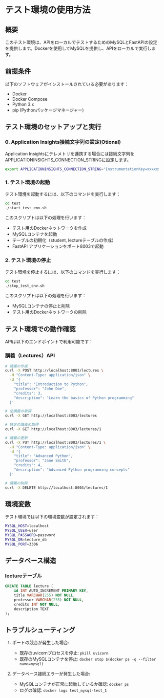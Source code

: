 # テスト環境の使用方法

## 概要

このテスト環境は、APIをローカルでテストするためのMySQLとFastAPIの設定を提供します。Dockerを使用してMySQLを提供し、APIをローカルで実行します。

## 前提条件

以下のソフトウェアがインストールされている必要があります：

- Docker
- Docker Compose
- Python 3.x
- pip (Pythonパッケージマネージャー)

## テスト環境のセットアップと実行

### 0. Application Insights接続文字列の設定(Otional)
Application Insightsにテレメトリを連携する場合には接続文字列をAPPLICATIONINSIGHTS_CONNECTION_STRINGに設定します。
```bash
export APPLICATIONINSIGHTS_CONNECTION_STRING="InstrumentationKey=xxxxxxxx-xxxx-xxxx-xxxx-xxxxxxxxxxxx;IngestionEndpoint=https://japaneast-1.in.applicationinsights.azure.com/;LiveEndpoint=https://japaneast.livediagnostics.monitor.azure.com/;ApplicationId=xxxxxxxx-xxxx-xxxx-xxxx-xxxxxxxxxxxx"
```

### 1. テスト環境の起動

テスト環境を起動するには、以下のコマンドを実行します：

```bash
cd test
./start_test_env.sh
```

このスクリプトは以下の処理を行います：
- テスト用のDockerネットワークを作成
- MySQLコンテナを起動
- テーブルの初期化（student, lectureテーブルの作成）
- FastAPI アプリケーションをポート8003で起動

### 2. テスト環境の停止

テスト環境を停止するには、以下のコマンドを実行します：

```bash
cd test
./stop_test_env.sh
```

このスクリプトは以下の処理を行います：
- MySQLコンテナの停止と削除
- テスト用のDockerネットワークの削除

## テスト環境での動作確認

APIは以下のエンドポイントで利用可能です：

### 講義（Lectures）API

```bash
# 講義の作成
curl -X POST http://localhost:8003/lectures \
  -H "Content-Type: application/json" \
  -d '{
    "title": "Introduction to Python",
    "professor": "John Doe",
    "credits": 3,
    "description": "Learn the basics of Python programming"
  }'

# 全講義の取得
curl -X GET http://localhost:8003/lectures

# 特定の講義の取得
curl -X GET http://localhost:8003/lectures/1

# 講義の更新
curl -X PUT http://localhost:8003/lectures/1 \
  -H "Content-Type: application/json" \
  -d '{
    "title": "Advanced Python",
    "professor": "Jane Smith",
    "credits": 4,
    "description": "Advanced Python programming concepts"
  }'

# 講義の削除
curl -X DELETE http://localhost:8003/lectures/1
```

## 環境変数

テスト環境では以下の環境変数が設定されます：

```bash
MYSQL_HOST=localhost
MYSQL_USER=user
MYSQL_PASSWORD=password
MYSQL_DB=lecture_db
MYSQL_PORT=3306
```

## データベース構造

### lectureテーブル
```sql
CREATE TABLE lecture (
    id INT AUTO_INCREMENT PRIMARY KEY,
    title VARCHAR(255) NOT NULL,
    professor VARCHAR(255) NOT NULL,
    credits INT NOT NULL,
    description TEXT
);
```

## トラブルシューティング

1. ポートの競合が発生した場合:
   - 既存のuvicornプロセスを停止: `pkill uvicorn`
   - 既存のMySQLコンテナを停止: `docker stop $(docker ps -q --filter name=mysql)`

2. データベース接続エラーが発生した場合:
   - MySQLコンテナが正常に起動しているか確認: `docker ps`
   - ログの確認: `docker logs test_mysql-test_1`
